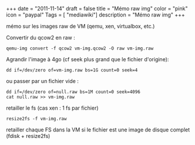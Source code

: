 +++
date = "2011-11-14"
draft = false
title = "Mémo raw img"
color = "pink"
icon = "paypal"
Tags = [ "mediawiki"]
description = "Mémo raw img"
+++

mémo sur les images raw de VM (qemu, xen, virtualbox, etc.)

Convertir du qcow2 en raw :

    qemu-img convert -f qcow2 vm-img.qcow2 -O raw vm-img.raw

Agrandir l'image à 4go (cf seek plus grand que le fichier d'origine):

    dd if=/dev/zero of=vm-img.raw bs=1G count=0 seek=4

ou passer par un fichier vide :

    dd if=/dev/zero of=null.raw bs=1M count=0 seek=4096
    cat null.raw >> vm-img.raw

retailler le fs (cas xen : 1 fs par fichier)

    resize2fs -f vm-img.raw

retailler chaque FS dans la VM si le fichier est une image de disque
complet (fdisk + resize2fs)
